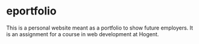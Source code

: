 # eportfolio

This is a personal website meant as a portfolio to show future employers.
It is an assignment for a course in web development at Hogent.
